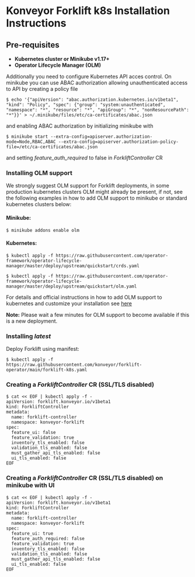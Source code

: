 # Konveyor Forklift k8s Installation Instructions

## Pre-requisites

- **Kubernetes cluster or Minikube v1.17+**
- **Operator Lifecycle Manager (OLM)**

Additionally you need to configure Kubernetes API acces control. On minikube you can use ABAC authorization allowing unauthenticated access to API by creating a policy file

```
$ echo '{"apiVersion": "abac.authorization.kubernetes.io/v1beta1", "kind": "Policy", "spec": {"group": "system:unauthenticated", "namespace": "*", "resource": "*", "apiGroup": "*", "nonResourcePath": "*"}}' > ~/.minikube/files/etc/ca-certificates/abac.json
```

and enabling ABAC authorization by initializing minikube with

`$ minikube start --extra-config=apiserver.authorization-mode=Node,RBAC,ABAC --extra-config=apiserver.authorization-policy-file=/etc/ca-certificates/abac.json`

and setting _feature_auth_required_ to false in _ForkliftController_ CR

### Installing OLM support

We strongly suggest OLM support for Forklift deployments, in some production kubernetes clusters OLM might already be present, if not, see the following examples in how to add OLM support to minikube or standard kubernetes clusters below:

#### Minikube:
`$ minikube addons enable olm`

#### Kubernetes:
`$ kubectl apply -f https://raw.githubusercontent.com/operator-framework/operator-lifecycle-manager/master/deploy/upstream/quickstart/crds.yaml`

`$ kubectl apply -f https://raw.githubusercontent.com/operator-framework/operator-lifecycle-manager/master/deploy/upstream/quickstart/olm.yaml`

For details and official instructions in how to add OLM support to kubernetes and customize your installation see [here](https://github.com/operator-framework/operator-lifecycle-manager/blob/master/doc/install/install.md)

**Note:** Please wait a few minutes for OLM support to become available if this is a new deployment.

### Installing _latest_

Deploy Forklift using manifest:

`$ kubectl apply -f https://raw.githubusercontent.com/konveyor/forklift-operator/main/forklift-k8s.yaml`

### Creating a _ForkliftController_ CR (SSL/TLS disabled)
```
$ cat << EOF | kubectl apply -f -
apiVersion: forklift.konveyor.io/v1beta1
kind: ForkliftController
metadata:
  name: forklift-controller
  namespace: konveyor-forklift
spec:
  feature_ui: false
  feature_validation: true
  inventory_tls_enabled: false
  validation_tls_enabled: false
  must_gather_api_tls_enabled: false
  ui_tls_enabled: false
EOF
```

### Creating a _ForkliftController_ CR (SSL/TLS disabled) on minikube with UI
```
$ cat << EOF | kubectl apply -f -
apiVersion: forklift.konveyor.io/v1beta1
kind: ForkliftController
metadata:
  name: forklift-controller
  namespace: konveyor-forklift
spec:
  feature_ui: true
  feature_auth_required: false
  feature_validation: true
  inventory_tls_enabled: false
  validation_tls_enabled: false
  must_gather_api_tls_enabled: false
  ui_tls_enabled: false
EOF
```
